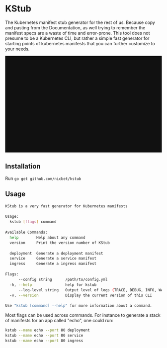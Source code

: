 # KStub

The Kubernetes manifest stub generator for the rest of us. Because copy and pasting from the Documentation, as well trying to remember the manifest specs are a waste of time and error-prone. This tool does not presume to be a Kubernetes CLI, but rather a simple fast generator for starting points of kubernetes manifests that you can further customize to your needs.

<p align="center">
    <img src="demo.svg">
</p>

## Installation

Run `go get github.com/nicbet/kstub`

## Usage

```sh
KStub is a very fast generator for Kubernetes manifests

Usage:
  kstub [flags] command

Available Commands:
  help        Help about any command
  version     Print the version number of KStub

  deployment  Generate a deployment manifest
  service     Generate a service manifest
  ingress     Generate a ingress manifest
  
Flags:
      --config string      /path/to/config.yml
  -h, --help               help for kstub
      --log-level string   Output level of logs (TRACE, DEBUG, INFO, WARN, ERROR, FATAL) (default "INFO")
  -v, --version            Display the current version of this CLI

Use "kstub [command] --help" for more information about a command.
```

Most flags can be used across commands. For instance to generate a stack of manifests for an app called "echo", one could run:

```sh
kstub --name echo --port 80 deployment
kstub --name echo --port 80 service
kstub --name echo --port 80 ingress
```
